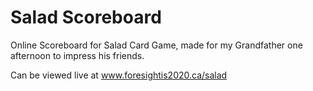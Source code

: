 # Salad Scoreboard
Online Scoreboard for Salad Card Game, made for my Grandfather one afternoon to impress his friends. 

Can be viewed live at www.foresightis2020.ca/salad
